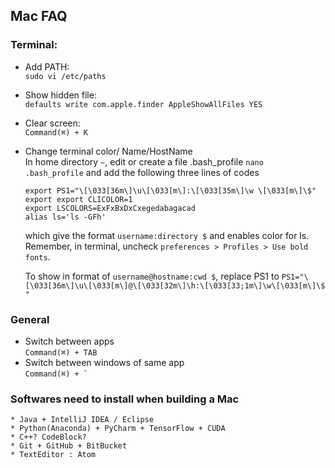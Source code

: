 ## Mac FAQ


### Terminal:  
* Add PATH:     
	`sudo vi /etc/paths`

* Show hidden file:   
	`defaults write com.apple.finder AppleShowAllFiles YES`

* Clear screen:  
	`Command(⌘) + K`

* Change terminal color/ Name/HostName  
	In home directory `~`, edit or create a file .bash_profile `nano .bash_profile` and add the following three lines of codes
	```
	export PS1="\[\033[36m\]\u\[\033[m\]:\[\033[35m\]\w \[\033[m\]\$"
	export export CLICOLOR=1
	export LSCOLORS=ExFxBxDxCxegedabagacad
	alias ls='ls -GFh'
	```
	which give the format `username:directory $` and enables color for ls.
	Remember, in terminal, uncheck `preferences > Profiles > Use bold fonts`.
	
	To show in format of `username@hostname:cwd $`, replace PS1 to `PS1="\[\033[36m\]\u\[\033[m\]@\[\033[32m\]\h:\[\033[33;1m\]\w\[\033[m\]\$ "`

### General
* Switch between apps  
	`Command(⌘) + TAB`
* Switch between windows of same app  
	``Command(⌘) + ` ``


### Softwares need to install when building a Mac   
	* Java + IntelliJ IDEA / Eclipse
	* Python(Anaconda) + PyCharm + TensorFlow + CUDA
	* C++? CodeBlock?
	* Git + GitHub + BitBucket
	* TextEditor : Atom
